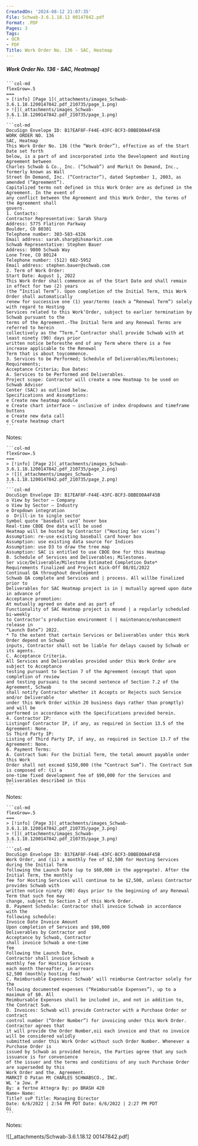 ```yaml
---
CreatedOn: '2024-08-12 21:07:35'
File: Schwab-3.6.1.18.12 00147842.pdf
Format: .PDF
Pages: 3
Tags:
- OCR
- PDF
Title: Work Order No. 136 - SAC, Heatmap
---
```


##### Work Order No. 136 - SAC, Heatmap]

  
````col
```col-md
flexGrow=.5
===
> [!info] [Page 1](_attachments/images_Schwab-3.6.1.18.1200147842.pdf_210735/page_1.png)
> ![](_attachments/images_Schwab-3.6.1.18.1200147842.pdf_210735/page_1.png)
```  
```col-md
DocuSign Envelope ID: B17EAF8F-F44E-43FC-BCF3-DBBEO0A4F45B  
WORK ORDER NO. 136
SAC, Heatmap  
This Work Order No. 136 (the “Work Order”), effective as of the Start Date set forth
below, is a part of and incorporated into the Development and Hosting Agreement between
Charles Schwab & Co., Inc. (“Schwab”) and Markit On Demand, Inc., formerly known as Wall
Street On Demand, Inc. (“Contractor”), dated September 1, 2003, as amended (“Agreement”).
Capitalized terms not defined in this Work Order are as defined in the Agreement. In the event of
any conflict between the Agreement and this Work Order, the terms of the Agreement shall  
govern.
1. Contacts:
Contractor Representative: Sarah Sharp
Address: 5775 Flatiron Parkway
Boulder, CO 80301
Telephone number: 303-583-4326
Email address: sarah.sharp@ihsmarkit.com
Schwab Representative: Stephen Bauer
Address: 9800 Schwab Way
Lone Tree, CO 80124
Telephone number: (512) 682-5952
Email address: stephen.bauer@schwab.com
2. Term of Work Order:
Start Date: August 1, 2022  
This Work Order shall commence as of the Start Date and shall remain in effect for two (2) years
(the “Initial Term”). Upon completion of the Initial Term, this Work Order shall automatically
renew for successive one (1) year/terms (each a “Renewal Term”) solely with regard to Hosting
Services related to this Work‘Order, subject to earlier termination by Schwab pursuant to the
terms of the Agreement.-The Initial Term and any Renewal Terms are referred to herein
collectively as the “Term.” Contractor shall provide Schwab with at least ninety (90) days prior
written notice beforesthe end of any Term where there is a fee increase applicable to the Renewal
Term that is about toycommence.  
3. Services to be Performed; Schedule of Deliverables/Milestones; Requirements;
Acceptance Criteria; Due Dates:  
A. Services to be Performed and Deliverables.  
Project scope: Contractor will create a new Heatmap to be used on Schwab Advisor
Center (SAC) as outlined below.  
Specifications and Assumptions:
e Create new heatmap module
e Create chart interface — inclusive of index dropdowns and timeframe buttons
e Create new data call
e Create heatmap chart  
```
````
Notes:    
````col
```col-md
flexGrow=.5
===
> [!info] [Page 2](_attachments/images_Schwab-3.6.1.18.1200147842.pdf_210735/page_2.png)
> ![](_attachments/images_Schwab-3.6.1.18.1200147842.pdf_210735/page_2.png)
```  
```col-md
DocuSign Envelope ID: B17EAF8F-F44E-43FC-BCF3-DBBEO0A4F45B  
o View by Sector — Company  
o View by Sector — Industry
e Dropdown integration  
o  Drill-in to single sector  
Symbol quote ‘baseball card’ hover box
Real-time CBOE One data will be used
Heatmap will be hosted by Contractor (“Hosting Ser vices’)
Assumption: re-use existing baseball card hover box
Assumption: use existing data source for Indices
Assumption: use D3 to draw the tree map
Assumption: SAC is entitled to use CBOE One for this Heatmap  
B. Schedule of Services and Deliverables; Milestones.  
Ser vice/Deliverable/Milestone Estimated Completion Date*
Requirements finalized and Project Kick-Off 08/01/2022  
Continual QA throughout development
Schwab QA complete and Services and | process. All willbe finalized prior to
Deliverables for SAC Heatmap project is in | mutually agreed upon date in advance of
Acceptance promotion:  
At mutually agreed on date and as part of
Functionality of SAC Heatmap project is moved | a regularly scheduled bi-weekly  
to Contractor’s production environment ( | maintenance/enhancement release in
“Launch Date”) 2022.  
* To the extent that certain Services or Deliverables under this Work Order depend on Schwab
inputs, Contractor shall not be liable for delays caused by Schwab or its agents.  
C. Acceptance Criteria.  
All Services and Deliverables provided under this Work Order are subject to Acceptance
testing pursuant to Section 7 of the Agreement (except that upon completion of review
and testing pursuani to the second sentence of Section 7.2 of the Agreement, Schwab
shall notify Contractor whether it Accepts or Rejects such Service and/or Deliverable
under this Work Order within 20 business days rather than promptly) and will be
performed in accordance with the Specifications provided herein.  
4. Contractor IP:
Listingof Contractor IP, if any, as required in Section 13.5 of the Agreement: None.
Ss Third Party IP:
Listing of Third Party IP, if any, as required in Section 13.7 of the Agreement: None.
6. Payment Terms:
A. Contract Sum: For the Initial Term, the total amount payable under this Work  
Order shall not exceed $150,000 (the “Contract Sum”). The Contract Sum is composed of: (i) a
one-time fixed development fee of $90,000 for the Services and Deliverables described in this  
```
````
Notes:    
````col
```col-md
flexGrow=.5
===
> [!info] [Page 3](_attachments/images_Schwab-3.6.1.18.1200147842.pdf_210735/page_3.png)
> ![](_attachments/images_Schwab-3.6.1.18.1200147842.pdf_210735/page_3.png)
```  
```col-md
DocuSign Envelope ID: B17EAF8F-F44E-43FC-BCF3-DBBEO0A4F45B  
Work Order, and (ii) a monthly fee of $2,500 for Hosting Services during the Initial Term
following the Launch Date (up to $60,000 in the aggregate). After the Initial Term, the monthly
fee for Hosting Services will continue to be $2,500, unless Contractor provides Schwab with
written notice ninety (90) days prior to the beginning of any Renewal Term that such fee may
change, subject to Section 2 of this Work Order.  
B. Payment Schedule: Contractor shall invoice Schwab in accordance with the
following schedule:  
Invoice Date Invoice Amount  
Upon completion of Services and $90,000
Deliverables by Contractor and
Acceptance by Schwab, Contractor
shall invoice Schwab a one-time
fee  
Following the Launch Date,
Contractor shall invoice Schwab a
monthly fee for Hosting Services
each month thereafter, in arrears  
$2,500 (monthly hosting fee)  
C. Reimbursable Expenses: Schwab‘ will reimburse Contractor solely for the
following documented expenses (“Reimbursable Expenses”), up to a maximum of $0. All
Reimbursable Expenses shall be included in, and not in addition to, the Contract Sum.  
D. Invoices: Schwab will provide Contractor with a Purchase Order or contract
control number (“Order Number”) for invoicing under this Work Order. Contractor agrees that
it will provide the Order Number,oii each invoice and that no invoice will be considered validly
submitted under this Work Order without such Order Number. Whenever a Purchase Order is
issued by Schwab as provided herein, the Parties agree that any such issuance is for convenience
of the issuer and the terms and conditions of any such Purchase Order are superseded by this
Work Order and the. Agreement.  
MARKIT O Patan Mt CHARLES SCHWABSCO., INC.
WL ‘a Jow. P  
By: a fertne Attegra By: po BRASH 420  
Name» Name:  
Title? svP Title: Managing Director  
Date: 6/6/2022 | 2:54 PM PDT Date: 6/6/2022 | 2:27 PM PDT  
Gi  
```
````
Notes:  


![[_attachments/Schwab-3.6.1.18.12 00147842.pdf]
